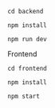 

```shell
cd backend
```

```shell
npm install
```

```shell
npm run dev
```

Frontend

```shell
cd frontend
```

```shell
npm install
```

```shell
npm start
```
